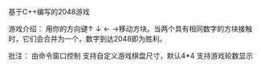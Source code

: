 基于C++编写的2048游戏

游戏介绍：
用你的方向键↑ ↓ ← →移动方块。当两个具有相同数字的方块接触时，它们会合并为一个，数字到达2048即为胜利。

批注：
由命令窗口控制
支持自定义游戏棋盘尺寸，默认4*4
支持游戏轮数显示
